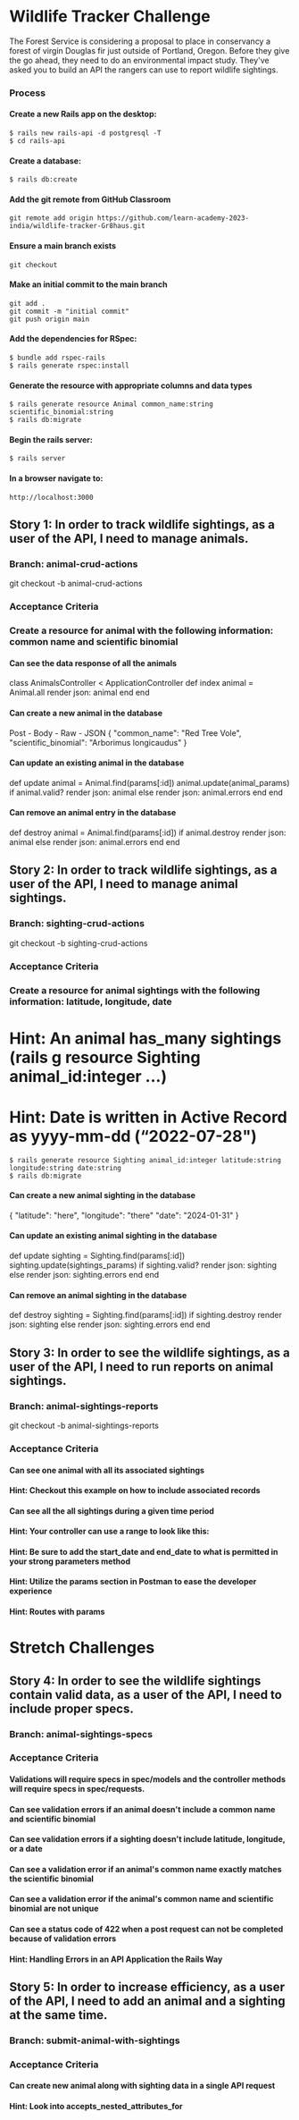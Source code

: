 # Wildlife Tracker Challenge
The Forest Service is considering a proposal to place in conservancy a forest of virgin Douglas fir just outside of Portland, Oregon. Before they give the go ahead, they need to do an environmental impact study. They've asked you to build an API the rangers can use to report wildlife sightings.
  ### Process
  #### Create a new Rails app on the desktop: 
    $ rails new rails-api -d postgresql -T
    $ cd rails-api
  #### Create a database: 
    $ rails db:create
  #### Add the git remote from GitHub Classroom
    git remote add origin https://github.com/learn-academy-2023-india/wildlife-tracker-Gr8haus.git
  #### Ensure a main branch exists
    git checkout 
  #### Make an initial commit to the main branch
    git add .
    git commit -m "initial commit"
    git push origin main
  #### Add the dependencies for RSpec:
    $ bundle add rspec-rails
    $ rails generate rspec:install
  #### Generate the resource with appropriate columns and data types
    $ rails generate resource Animal common_name:string scientific_binomial:string
    $ rails db:migrate
  #### Begin the rails server: 
    $ rails server
  #### In a browser navigate to: 
    http://localhost:3000

## Story 1: In order to track wildlife sightings, as a user of the API, I need to manage animals.

### Branch: animal-crud-actions
  git checkout -b animal-crud-actions

### Acceptance Criteria

### Create a resource for animal with the following information: common name and scientific binomial
  <!-- $ rails generate resource Sighting animal_id:integer latitude:string longitude:string date:string
  $ rails db:migrate 
  Already previously done in this instance-->
  
  <!-- Disable Authenticity Token
  skip_before_action :verify_authenticity_token
  this is needed for POSTman to be able to make requests
  -->
#### Can see the data response of all the animals
  class AnimalsController < ApplicationController
    def index
      animal = Animal.all
      render json: animal
    end
  end
#### Can create a new animal in the database
  Post - Body - Raw - JSON
  {
    "common_name": "Red Tree Vole",
    "scientific_binomial": "Arborimus longicaudus"
  }
#### Can update an existing animal in the database
  def update
    animal = Animal.find(params[:id])
    animal.update(animal_params)
    if animal.valid?
      render json: animal
    else
      render json: animal.errors
    end
  end
#### Can remove an animal entry in the database
  def destroy
    animal = Animal.find(params[:id])
    if animal.destroy
      render json: animal
    else
      render json: animal.errors
    end
  end
  

## Story 2: In order to track wildlife sightings, as a user of the API, I need to manage animal sightings.

### Branch: sighting-crud-actions
  git checkout -b sighting-crud-actions
### Acceptance Criteria

### Create a resource for animal sightings with the following information: latitude, longitude, date
  # Hint: An animal has_many sightings (rails g resource Sighting animal_id:integer ...)
  # Hint: Date is written in Active Record as yyyy-mm-dd (“2022-07-28")
    $ rails generate resource Sighting animal_id:integer latitude:string longitude:string date:string
    $ rails db:migrate
#### Can create a new animal sighting in the database
  {
    "latitude": "here",
    "longitude": "there"
    "date": "2024-01-31"
  }
#### Can update an existing animal sighting in the database
  def update
    sighting = Sighting.find(params[:id])
    sighting.update(sightings_params)
    if sighting.valid?
      render json: sighting
    else
      render json: sighting.errors
    end
  end
#### Can remove an animal sighting in the database
  def destroy
    sighting = Sighting.find(params[:id])
    if sighting.destroy
      render json: sighting
    else
      render json: sighting.errors
    end
  end

## Story 3: In order to see the wildlife sightings, as a user of the API, I need to run reports on animal sightings.

### Branch: animal-sightings-reports
  git checkout -b animal-sightings-reports
### Acceptance Criteria

#### Can see one animal with all its associated sightings
#### Hint: Checkout this example on how to include associated records

#### Can see all the all sightings during a given time period
#### Hint: Your controller can use a range to look like this:
  <!-- class SightingsController < ApplicationController
    def index
      sightings = Sighting.where(date: params[:start_date]..params[:end_date])
      render json: sightings
    end
  end -->
#### Hint: Be sure to add the start_date and end_date to what is permitted in your strong parameters method
#### Hint: Utilize the params section in Postman to ease the developer experience
#### Hint: Routes with params

# Stretch Challenges

## Story 4: In order to see the wildlife sightings contain valid data, as a user of the API, I need to include proper specs.

### Branch: animal-sightings-specs

### Acceptance Criteria
#### Validations will require specs in spec/models and the controller methods will require specs in spec/requests.

#### Can see validation errors if an animal doesn't include a common name and scientific binomial
#### Can see validation errors if a sighting doesn't include latitude, longitude, or a date
#### Can see a validation error if an animal's common name exactly matches the scientific binomial
#### Can see a validation error if the animal's common name and scientific binomial are not unique
#### Can see a status code of 422 when a post request can not be completed because of validation errors
#### Hint: Handling Errors in an API Application the Rails Way

## Story 5: In order to increase efficiency, as a user of the API, I need to add an animal and a sighting at the same time.

### Branch: submit-animal-with-sightings

### Acceptance Criteria

#### Can create new animal along with sighting data in a single API request
#### Hint: Look into accepts_nested_attributes_for
